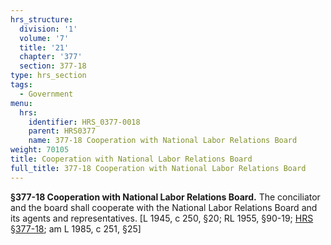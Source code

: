 ```yaml
---
hrs_structure:
  division: '1'
  volume: '7'
  title: '21'
  chapter: '377'
  section: 377-18
type: hrs_section
tags:
  - Government
menu:
  hrs:
    identifier: HRS_0377-0018
    parent: HRS0377
    name: 377-18 Cooperation with National Labor Relations Board
weight: 70105
title: Cooperation with National Labor Relations Board
full_title: 377-18 Cooperation with National Labor Relations Board
---
```

**§377-18 Cooperation with National Labor Relations Board.** The conciliator and the board shall cooperate with the National Labor Relations Board and its agents and representatives. [L 1945, c 250, §20; RL 1955, §90-19; [HRS §377-18](/title-21/chapter-377/section-377-18/); am L 1985, c 251, §25]